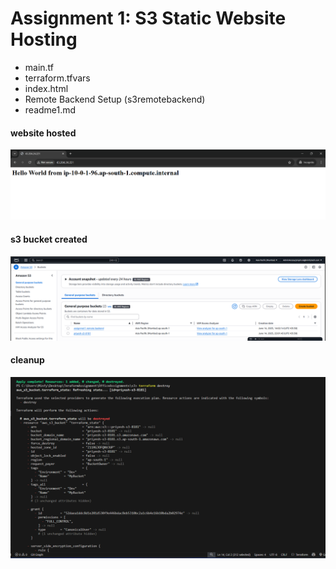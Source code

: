 # Assignment 1: S3 Static Website Hosting

- main.tf
- terraform.tfvars
- index.html
- Remote Backend Setup (s3remotebackend)
- readme1.md
#### website hosted
![ksdc](./image/Screenshot%202025-06-14%20221514.png)
#### s3 bucket created
![ksdc](./image/Screenshot%202025-06-14%20220229.png)
#### cleanup
![ksdc](./image/Screenshot%202025-06-14%20215350.png)